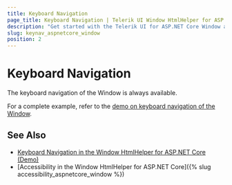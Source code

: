 ```yaml
---
title: Keyboard Navigation
page_title: Keyboard Navigation | Telerik UI Window HtmlHelper for ASP.NET Core
description: "Get started with the Telerik UI for ASP.NET Core Window and learn about the accessibility support it provides through its keyboard navigation functionality."
slug: keynav_aspnetcore_window
position: 2
---
```


# Keyboard Navigation

The keyboard navigation of the Window is always available.

For a complete example, refer to the [demo on keyboard navigation of the Window](https://demos.telerik.com/aspnet-core/window/keyboard-navigation).

## See Also

* [Keyboard Navigation in the Window HtmlHelper for ASP.NET Core (Demo)](https://demos.telerik.com/aspnet-core/window/keyboard-navigation)
* [Accessibility in the Window HtmlHelper for ASP.NET Core]({% slug accessibility_aspnetcore_window %})
